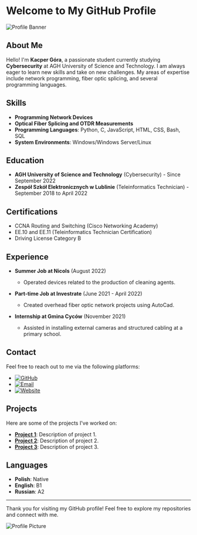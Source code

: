 # Welcome to My GitHub Profile

![Profile Banner](path/to/your/banner-image.jpg)

## About Me

Hello! I'm **Kacper Góra**, a passionate student currently studying **Cybersecurity** at AGH University of Science and Technology. I am always eager to learn new skills and take on new challenges. My areas of expertise include network programming, fiber optic splicing, and several programming languages.

## Skills

- **Programming Network Devices**
- **Optical Fiber Splicing and OTDR Measurements**
- **Programming Languages**: Python, C, JavaScript, HTML, CSS, Bash, SQL
- **System Environments**: Windows/Windows Server/Linux

## Education

- **AGH University of Science and Technology** (Cybersecurity) - Since September 2022
- **Zespół Szkół Elektronicznych w Lublinie** (Teleinformatics Technician) - September 2018 to April 2022

## Certifications

- CCNA Routing and Switching (Cisco Networking Academy)
- EE.10 and EE.11 (Teleinformatics Technician Certification)
- Driving License Category B

## Experience

- **Summer Job at Nicols** (August 2022)
  - Operated devices related to the production of cleaning agents.

- **Part-time Job at Investrate** (June 2021 - April 2022)
  - Created overhead fiber optic network projects using AutoCad.

- **Internship at Gmina Cyców** (November 2021)
  - Assisted in installing external cameras and structured cabling at a primary school.

## Contact

Feel free to reach out to me via the following platforms:

- [![GitHub](https://image.flaticon.com/icons/svg/25/25231.svg)](https://github.com/your-github-username)
- [![Email](https://image.flaticon.com/icons/svg/732/732200.svg)](mailto:example@example.com)
- [![Website](https://image.flaticon.com/icons/svg/84/84114.svg)](https://your-website.com)

## Projects

Here are some of the projects I've worked on:

- **[Project 1](https://github.com/your-github-username/project-1)**: Description of project 1.
- **[Project 2](https://github.com/your-github-username/project-2)**: Description of project 2.
- **[Project 3](https://github.com/your-github-username/project-3)**: Description of project 3.

## Languages

- **Polish**: Native
- **English**: B1
- **Russian**: A2

---

Thank you for visiting my GitHub profile! Feel free to explore my repositories and connect with me.

![Profile Picture](path/to/your/profile-picture.jpg)
